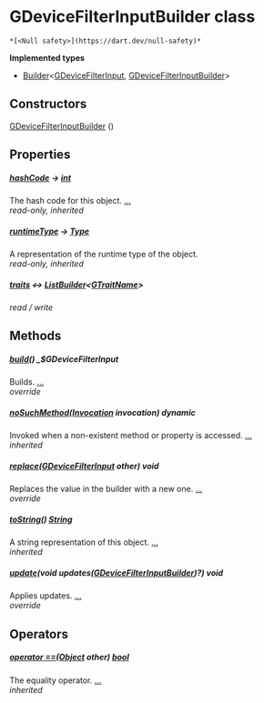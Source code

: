


# GDeviceFilterInputBuilder class






    *[<Null safety>](https://dart.dev/null-safety)*






**Implemented types**

- [Builder](https://pub.dev/documentation/built_value/8.1.4/built_value/Builder-class.html)&lt;[GDeviceFilterInput](../third_party_yonomi_graphql_schema_schema.docs.schema.gql/GDeviceFilterInput-class.md), [GDeviceFilterInputBuilder](../third_party_yonomi_graphql_schema_schema.docs.schema.gql/GDeviceFilterInputBuilder-class.md)>





## Constructors

[GDeviceFilterInputBuilder](../third_party_yonomi_graphql_schema_schema.docs.schema.gql/GDeviceFilterInputBuilder/GDeviceFilterInputBuilder.md) ()

    


## Properties

##### [hashCode](https://api.flutter.dev/flutter/dart-core/Object/hashCode.html) &#8594; [int](https://api.flutter.dev/flutter/dart-core/int-class.html)



The hash code for this object. [...](https://api.flutter.dev/flutter/dart-core/Object/hashCode.html)  
_read-only, inherited_



##### [runtimeType](https://api.flutter.dev/flutter/dart-core/Object/runtimeType.html) &#8594; [Type](https://api.flutter.dev/flutter/dart-core/Type-class.html)



A representation of the runtime type of the object.   
_read-only, inherited_



##### [traits](../third_party_yonomi_graphql_schema_schema.docs.schema.gql/GDeviceFilterInputBuilder/traits.md) &#8596; [ListBuilder](https://pub.dev/documentation/built_collection/5.1.1/built_collection/ListBuilder-class.html)&lt;[GTraitName](../third_party_yonomi_graphql_schema_schema.docs.schema.gql/GTraitName-class.md)>



   
_read / write_




## Methods

##### [build](../third_party_yonomi_graphql_schema_schema.docs.schema.gql/GDeviceFilterInputBuilder/build.md)() _$GDeviceFilterInput



Builds. [...](../third_party_yonomi_graphql_schema_schema.docs.schema.gql/GDeviceFilterInputBuilder/build.md)  
_override_



##### [noSuchMethod](https://api.flutter.dev/flutter/dart-core/Object/noSuchMethod.html)([Invocation](https://api.flutter.dev/flutter/dart-core/Invocation-class.html) invocation) dynamic



Invoked when a non-existent method or property is accessed. [...](https://api.flutter.dev/flutter/dart-core/Object/noSuchMethod.html)  
_inherited_



##### [replace](../third_party_yonomi_graphql_schema_schema.docs.schema.gql/GDeviceFilterInputBuilder/replace.md)([GDeviceFilterInput](../third_party_yonomi_graphql_schema_schema.docs.schema.gql/GDeviceFilterInput-class.md) other) void



Replaces the value in the builder with a new one. [...](../third_party_yonomi_graphql_schema_schema.docs.schema.gql/GDeviceFilterInputBuilder/replace.md)  
_override_



##### [toString](https://api.flutter.dev/flutter/dart-core/Object/toString.html)() [String](https://api.flutter.dev/flutter/dart-core/String-class.html)



A string representation of this object. [...](https://api.flutter.dev/flutter/dart-core/Object/toString.html)  
_inherited_



##### [update](../third_party_yonomi_graphql_schema_schema.docs.schema.gql/GDeviceFilterInputBuilder/update.md)(void updates([GDeviceFilterInputBuilder](../third_party_yonomi_graphql_schema_schema.docs.schema.gql/GDeviceFilterInputBuilder-class.md))?) void



Applies updates. [...](../third_party_yonomi_graphql_schema_schema.docs.schema.gql/GDeviceFilterInputBuilder/update.md)  
_override_




## Operators

##### [operator ==](https://api.flutter.dev/flutter/dart-core/Object/operator_equals.html)([Object](https://api.flutter.dev/flutter/dart-core/Object-class.html) other) [bool](https://api.flutter.dev/flutter/dart-core/bool-class.html)



The equality operator. [...](https://api.flutter.dev/flutter/dart-core/Object/operator_equals.html)  
_inherited_











